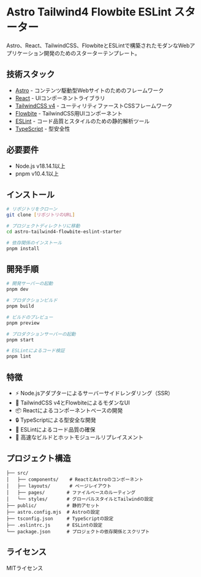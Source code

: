 # Astro Tailwind4 Flowbite ESLint スターター

Astro、React、TailwindCSS、FlowbiteとESLintで構築されたモダンなWebアプリケーション開発のためのスターターテンプレート。

## 技術スタック

- [Astro](https://astro.build/) - コンテンツ駆動型Webサイトのためのフレームワーク
- [React](https://react.dev/) - UIコンポーネントライブラリ
- [TailwindCSS v4](https://tailwindcss.com/) - ユーティリティファーストCSSフレームワーク
- [Flowbite](https://flowbite.com/) - TailwindCSS用UIコンポーネント
- [ESLint](https://eslint.org/) - コード品質とスタイルのための静的解析ツール
- [TypeScript](https://www.typescriptlang.org/) - 型安全性

## 必要要件

- Node.js v18.14.1以上
- pnpm v10.4.1以上

## インストール

```bash
# リポジトリをクローン
git clone [リポジトリのURL]

# プロジェクトディレクトリに移動
cd astro-tailwind4-flowbite-eslint-starter

# 依存関係のインストール
pnpm install
```

## 開発手順

```bash
# 開発サーバーの起動
pnpm dev

# プロダクションビルド
pnpm build

# ビルドのプレビュー
pnpm preview

# プロダクションサーバーの起動
pnpm start

# ESLintによるコード検証
pnpm lint
```

## 特徴

- ⚡️ Node.jsアダプターによるサーバーサイドレンダリング（SSR）
- 🎨 TailwindCSS v4とFlowbiteによるモダンなUI
- 📦 Reactによるコンポーネントベースの開発
- 🔒 TypeScriptによる型安全な開発
- 🧹 ESLintによるコード品質の確保
- 🚀 高速なビルドとホットモジュールリプレイスメント

## プロジェクト構造

```
├── src/
│   ├── components/    # ReactとAstroのコンポーネント
│   ├── layouts/       # ページレイアウト
│   ├── pages/        # ファイルベースのルーティング
│   └── styles/       # グローバルスタイルとTailwindの設定
├── public/           # 静的アセット
├── astro.config.mjs  # Astroの設定
├── tsconfig.json     # TypeScriptの設定
├── .eslintrc.js      # ESLintの設定
└── package.json      # プロジェクトの依存関係とスクリプト
```

## ライセンス

MITライセンス